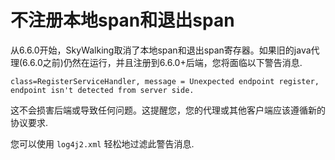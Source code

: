 # 不注册本地span和退出span

从6.6.0开始，SkyWalking取消了本地span和退出span寄存器。如果旧的java代理(6.6.0之前)仍然在运行，并且注册到6.6.0+后端，您将面临以下警告消息.
```
class=RegisterServiceHandler, message = Unexpected endpoint register, endpoint isn't detected from server side.
```

这不会损害后端或导致任何问题。这提醒您，您的代理或其他客户端应该遵循新的协议要求.

您可以使用 `log4j2.xml` 轻松地过滤此警告消息.